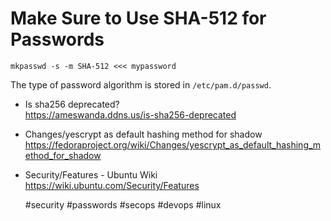 # Make Sure to Use SHA-512 for Passwords

```
mkpasswd -s -m SHA-512 <<< mypassword
```

The type of password algorithm is stored in `/etc/pam.d/passwd`.

* Is sha256 deprecated?  
  <https://ameswanda.ddns.us/is-sha256-deprecated>
* Changes/yescrypt as default hashing method for shadow  
  <https://fedoraproject.org/wiki/Changes/yescrypt_as_default_hashing_method_for_shadow>
* Security/Features - Ubuntu Wiki  
  <https://wiki.ubuntu.com/Security/Features>

    #security #passwords #secops #devops #linux
